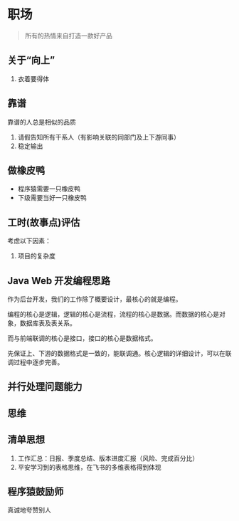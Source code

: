 # 职场

> 所有的热情来自打造一款好产品

## 关于“向上”

1. 衣着要得体

## 靠谱

靠谱的人总是相似的品质

1. 请假告知所有干系人（有影响关联的同部门及上下游同事）
2. 稳定输出

## 做橡皮鸭

- 程序猿需要一只橡皮鸭
- 下级需要当好一只橡皮鸭

## 工时(故事点)评估

考虑以下因素：

1. 项目的复杂度

## Java Web 开发编程思路

作为后台开发，我们的工作除了概要设计，最核心的就是编程。

编程的核心是逻辑，逻辑的核心是流程，流程的核心是数据。而数据的核心是对象，数据库表及表关系。

而与前端联调的核心是接口，接口的核心是数据格式。

先保证上、下游的数据格式是一致的，能联调通。核心逻辑的详细设计，可以在联调过程中逐步完善。

## 并行处理问题能力

## 思维

## 清单思想

1. 工作汇总：日报、季度总结、版本进度汇报（风险、完成百分比）
2. 平安学习到的表格思维，在飞书的多维表格得到体现

## 程序猿鼓励师

真诚地夸赞别人